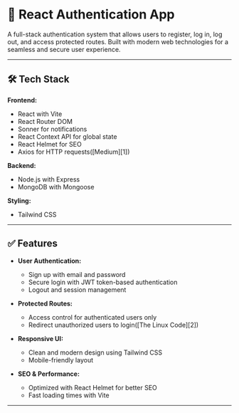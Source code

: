 

# 🔐 React Authentication App

A full-stack authentication system that allows users to register, log in, log out, and access protected routes. Built with modern web technologies for a seamless and secure user experience.

---

## 🛠️ Tech Stack

**Frontend:**

* React with Vite
* React Router DOM
* Sonner for notifications
* React Context API for global state
* React Helmet for SEO
* Axios for HTTP requests([Medium][1])

**Backend:**

* Node.js with Express
* MongoDB with Mongoose

**Styling:**

* Tailwind CSS

---

## ✅ Features

* **User Authentication:**

  * Sign up with email and password
  * Secure login with JWT token-based authentication
  * Logout and session management

* **Protected Routes:**

  * Access control for authenticated users only
  * Redirect unauthorized users to login([The Linux Code][2])

* **Responsive UI:**

  * Clean and modern design using Tailwind CSS
  * Mobile-friendly layout

* **SEO & Performance:**

  * Optimized with React Helmet for better SEO
  * Fast loading times with Vite

---

